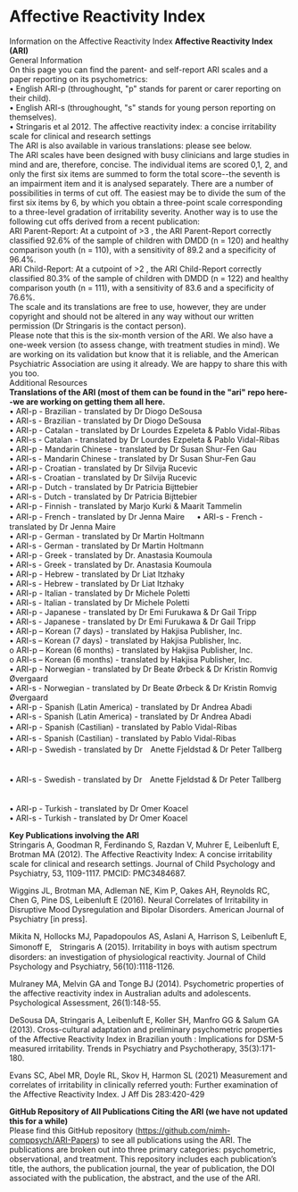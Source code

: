 # Affective Reactivity Index  
Information on the Affective Reactivity Index
**Affective Reactivity Index (ARI)**  
General Information  
On this page you can find the parent- and self-report ARI scales and a paper reporting on its psychometrics:  
•	English ARI-p  (throughought, "p" stands for parent or carer reporting on their child).  
•	English ARI-s   (throughought, "s" stands for young person reporting on themselves).  
•	Stringaris et al 2012. The affective reactivity index: a concise irritability scale for clinical and research settings  
The ARI is also available in various translations: please see below.  
The ARI scales have been designed with busy clinicians and large studies in mind and are, therefore, concise. The individual items are scored 0,1, 2, and only the first six items are summed to form the total score--the seventh is an impairment item and it is analysed separately. There are a number of possibilities in terms of cut off. The easiest may be to divide the sum of the first six items by 6, by which you obtain a three-point scale corresponding to a three-level gradation of irritability severity. Another way is to use the following cut offs derived from a recent publication:  
ARI Parent-Report: At a cutpoint of >3 , the ARI Parent-Report correctly classified 92.6% of the sample of children with DMDD (n = 120) and healthy comparison youth (n = 110), with a sensitivity of 89.2 and a specificity of 96.4%.  
ARI Child-Report: At a cutpoint of >2 , the ARI Child-Report correctly classified 80.3% of the sample of children with DMDD (n = 122) and healthy comparison youth (n = 111), with a sensitivity of 83.6 and a specificity of 76.6%.  
The scale and its translations are free to use, however, they are under copyright and should not be altered in any way without our written permission (Dr Stringaris is the contact person).  
Please note that this is the six-month version of the ARI. We also have a one-week version (to assess change, with treatment studies in mind). We are working on its validation but know that it is reliable, and the American Psychiatric Association are using it already. We are happy to share this with you too.  
Additional Resources  
**Translations of the ARI (most of them can be found in the "ari" repo here--we are working on getting them all here.**   
•	ARI-p - Brazilian - translated by Dr Diogo DeSousa  
•	ARI-s - Brazilian - translated by Dr Diogo DeSousa  
•	ARI-p - Catalan - translated by Dr Lourdes Ezpeleta & Pablo Vidal-Ribas  
•	ARI-s - Catalan - translated by Dr Lourdes Ezpeleta & Pablo Vidal-Ribas  
•	ARI-p - Mandarin Chinese - translated by Dr Susan Shur-Fen Gau  
•	ARI-s - Mandarin Chinese - translated by Dr Susan Shur-Fen Gau  
•	ARI-p - Croatian - translated by Dr Silvija Rucevic  
•	ARI-s - Croatian - translated by Dr Silvija Rucevic  
•	ARI-p - Dutch - translated by Dr Patricia Bijttebier  
•	ARI-s - Dutch - translated by Dr Patricia Bijttebier  
•	ARI-p - Finnish - translated by Marjo Kurki & Maarit Tammelin  
•	ARI-p - French - translated by Dr Jenna Maire  　
•	ARI-s - French - translated by Dr Jenna Maire  
•	ARI-p - German - translated by Dr Martin Holtmann  
•	ARI-s - German - translated by Dr Martin Holtmann  
•	ARI-p - Greek - translated by Dr. Anastasia Koumoula  
•	ARI-s - Greek - translated by Dr. Anastasia Koumoula  
•	ARI-p - Hebrew - translated by Dr Liat Itzhaky  
•	ARI-s - Hebrew - translated by Dr Liat Itzhaky  
•	ARI-p - Italian - translated by Dr Michele Poletti  
•	ARI-s - Italian - translated by Dr Michele Poletti  
•	ARI-p - Japanese - translated by Dr Emi Furukawa & Dr Gail Tripp  
•	ARI-s - Japanese - translated by Dr Emi Furukawa & Dr Gail Tripp  
•	ARI-p – Korean (7 days) - translated by Hakjisa Publisher, Inc.  
•	ARI-s – Korean (7 days) - translated by Hakjisa Publisher, Inc.  
o	ARI-p – Korean (6 months) - translated by Hakjisa Publisher, Inc.  
o	ARI-s – Korean (6 months) - translated by Hakjisa Publisher, Inc.  
•	ARI-p - Norwegian - translated by Dr Beate Ørbeck & Dr Kristin Romvig Øvergaard  
•	ARI-s - Norwegian - translated by Dr Beate Ørbeck & Dr Kristin Romvig Øvergaard  
•	ARI-p - Spanish (Latin America) - translated by Dr Andrea Abadi  
•	ARI-s - Spanish (Latin America) - translated by Dr Andrea Abadi  
•	ARI-p - Spanish (Castilian) - translated by Pablo Vidal-Ribas　      
•	ARI-s - Spanish (Castilian) - translated by Pablo Vidal-Ribas　      
•	ARI-p - Swedish - translated by Dr　Anette Fjeldstad & Dr Peter Tallberg        　

•	ARI-s - Swedish - translated by Dr　Anette Fjeldstad & Dr Peter Tallberg       　

•	ARI-p - Turkish - translated by Dr Omer Koacel  
•	ARI-s - Turkish - translated by Dr Omer Koacel  

**Key Publications involving the ARI**  
Stringaris A, Goodman R, Ferdinando S, Razdan V, Muhrer E, Leibenluft E, Brotman MA (2012). The Affective Reactivity Index: A concise irritability scale for clinical and research settings. Journal of Child Psychology and Psychiatry, 53, 1109-1117. PMCID: PMC3484687.  

Wiggins JL, Brotman MA, Adleman NE, Kim P, Oakes AH, Reynolds RC, Chen G, Pine DS, Leibenluft E (2016). Neural Correlates of Irritability in Disruptive Mood Dysregulation and Bipolar Disorders. American Journal of Psychiatry [in press].  

Mikita N, Hollocks MJ, Papadopoulos AS, Aslani A, Harrison S, Leibenluft E, Simonoff E,　Stringaris A (2015). Irritability in boys with autism spectrum disorders: an investigation of physiological reactivity. Journal of Child Psychology and Psychiatry, 56(10):1118-1126.  

Mulraney MA, Melvin GA and Tonge BJ (2014). Psychometric properties of the affective reactivity index in Australian adults and adolescents. Psychological Assessment, 26(1):148-55.  

DeSousa DA, Stringaris A, Leibenluft E, Koller SH, Manfro GG & Salum GA (2013). Cross-cultural adaptation and preliminary psychometric properties of the Affective Reactivity Index in Brazilian youth : Implications for DSM-5 measured irritability. Trends in Psychiatry and Psychotherapy, 35(3):171-180.

Evans SC, Abel MR, Doyle RL, Skov H, Harmon SL (2021) Measurement and correlates of irritability in clinically referred youth: Further examination of the Affective Reactivity Index. J Aff Dis 283:420-429

**GitHub Repository of All Publications Citing the ARI (we have not updated this for a while)**   
Please find this GitHub repository (https://github.com/nimh-comppsych/ARI-Papers) to see all publications using the ARI. The publications are broken out into three primary categories: psychometric, observational, and treatment. This repository includes each publication’s title, the authors, the publication journal, the year of publication, the DOI associated with the publication, the abstract, and the use of the ARI.   

